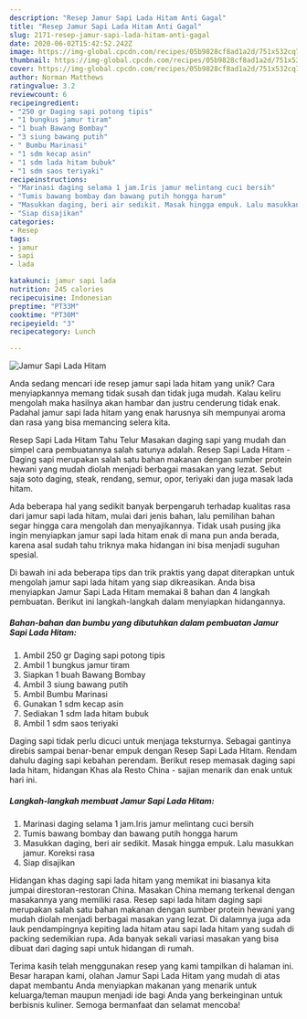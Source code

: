 ```yaml
---
description: "Resep Jamur Sapi Lada Hitam Anti Gagal"
title: "Resep Jamur Sapi Lada Hitam Anti Gagal"
slug: 2171-resep-jamur-sapi-lada-hitam-anti-gagal
date: 2020-06-02T15:42:52.242Z
image: https://img-global.cpcdn.com/recipes/05b9828cf8ad1a2d/751x532cq70/jamur-sapi-lada-hitam-foto-resep-utama.jpg
thumbnail: https://img-global.cpcdn.com/recipes/05b9828cf8ad1a2d/751x532cq70/jamur-sapi-lada-hitam-foto-resep-utama.jpg
cover: https://img-global.cpcdn.com/recipes/05b9828cf8ad1a2d/751x532cq70/jamur-sapi-lada-hitam-foto-resep-utama.jpg
author: Norman Matthews
ratingvalue: 3.2
reviewcount: 6
recipeingredient:
- "250 gr Daging sapi potong tipis"
- "1 bungkus jamur tiram"
- "1 buah Bawang Bombay"
- "3 siung bawang putih"
- " Bumbu Marinasi"
- "1 sdm kecap asin"
- "1 sdm lada hitam bubuk"
- "1 sdm saos teriyaki"
recipeinstructions:
- "Marinasi daging selama 1 jam.Iris jamur melintang cuci bersih"
- "Tumis bawang bombay dan bawang putih hongga harum"
- "Masukkan daging, beri air sedikit. Masak hingga empuk. Lalu masukkan jamur. Koreksi rasa"
- "Siap disajikan"
categories:
- Resep
tags:
- jamur
- sapi
- lada

katakunci: jamur sapi lada 
nutrition: 245 calories
recipecuisine: Indonesian
preptime: "PT33M"
cooktime: "PT30M"
recipeyield: "3"
recipecategory: Lunch

---
```



![Jamur Sapi Lada Hitam](https://img-global.cpcdn.com/recipes/05b9828cf8ad1a2d/751x532cq70/jamur-sapi-lada-hitam-foto-resep-utama.jpg)

Anda sedang mencari ide resep jamur sapi lada hitam yang unik? Cara menyiapkannya memang tidak susah dan tidak juga mudah. Kalau keliru mengolah maka hasilnya akan hambar dan justru cenderung tidak enak. Padahal jamur sapi lada hitam yang enak harusnya sih mempunyai aroma dan rasa yang bisa memancing selera kita.

Resep Sapi Lada Hitam Tahu Telur Masakan daging sapi yang mudah dan simpel cara pembuatannya salah satunya adalah. Resep Sapi Lada Hitam - Daging sapi merupakan salah satu bahan makanan dengan sumber protein hewani yang mudah diolah menjadi berbagai masakan yang lezat. Sebut saja soto daging, steak, rendang, semur, opor, teriyaki dan juga masak lada hitam.

Ada beberapa hal yang sedikit banyak berpengaruh terhadap kualitas rasa dari jamur sapi lada hitam, mulai dari jenis bahan, lalu pemilihan bahan segar hingga cara mengolah dan menyajikannya. Tidak usah pusing jika ingin menyiapkan jamur sapi lada hitam enak di mana pun anda berada, karena asal sudah tahu triknya maka hidangan ini bisa menjadi suguhan spesial.


Di bawah ini ada beberapa tips dan trik praktis yang dapat diterapkan untuk mengolah jamur sapi lada hitam yang siap dikreasikan. Anda bisa menyiapkan Jamur Sapi Lada Hitam memakai 8 bahan dan 4 langkah pembuatan. Berikut ini langkah-langkah dalam menyiapkan hidangannya.

<!--inarticleads1-->

##### Bahan-bahan dan bumbu yang dibutuhkan dalam pembuatan Jamur Sapi Lada Hitam:

1. Ambil 250 gr Daging sapi potong tipis
1. Ambil 1 bungkus jamur tiram
1. Siapkan 1 buah Bawang Bombay
1. Ambil 3 siung bawang putih
1. Ambil  Bumbu Marinasi
1. Gunakan 1 sdm kecap asin
1. Sediakan 1 sdm lada hitam bubuk
1. Ambil 1 sdm saos teriyaki


Daging sapi tidak perlu dicuci untuk menjaga teksturnya. Sebagai gantinya direbis sampai benar-benar empuk dengan Resep Sapi Lada Hitam. Rendam dahulu daging sapi kebahan perendam. Berikut resep memasak daging sapi lada hitam, hidangan Khas ala Resto China - sajian menarik dan enak untuk hari ini. 

<!--inarticleads2-->

##### Langkah-langkah membuat Jamur Sapi Lada Hitam:

1. Marinasi daging selama 1 jam.Iris jamur melintang cuci bersih
1. Tumis bawang bombay dan bawang putih hongga harum
1. Masukkan daging, beri air sedikit. Masak hingga empuk. Lalu masukkan jamur. Koreksi rasa
1. Siap disajikan


Hidangan khas daging sapi lada hitam yang memikat ini biasanya kita jumpai direstoran-restoran China. Masakan China memang terkenal dengan masakannya yang memiliki rasa. Resep sapi lada hitam daging sapi merupakan salah satu bahan makanan dengan sumber protein hewani yang mudah diolah menjadi berbagai masakan yang lezat. Di dalamnya juga ada lauk pendampingnya kepiting lada hitam atau sapi lada hitam yang sudah di packing sedemikian rupa. Ada banyak sekali variasi masakan yang bisa dibuat dari daging sapi untuk hidangan di rumah. 

Terima kasih telah menggunakan resep yang kami tampilkan di halaman ini. Besar harapan kami, olahan Jamur Sapi Lada Hitam yang mudah di atas dapat membantu Anda menyiapkan makanan yang menarik untuk keluarga/teman maupun menjadi ide bagi Anda yang berkeinginan untuk berbisnis kuliner. Semoga bermanfaat dan selamat mencoba!

